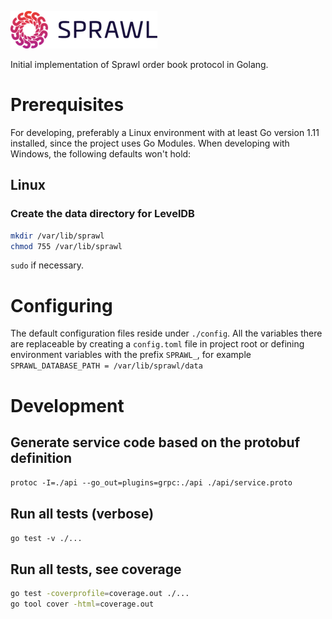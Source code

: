 ![Sprawl Logo](assets/logo.png)

Initial implementation of Sprawl order book protocol in Golang.

# Prerequisites
For developing, preferably a Linux environment with at least Go version 1.11 installed, since the project uses Go Modules. When developing with Windows, the following defaults won't hold:

## Linux
### Create the data directory for LevelDB
```bash
mkdir /var/lib/sprawl
chmod 755 /var/lib/sprawl
```
`sudo` if necessary.

# Configuring
The default configuration files reside under `./config`. All the variables there are replaceable by creating a `config.toml` file in project root or defining environment variables with the prefix `SPRAWL_`, for example `SPRAWL_DATABASE_PATH = /var/lib/sprawl/data`

# Development

## Generate service code based on the protobuf definition
```protoc -I=./api --go_out=plugins=grpc:./api ./api/service.proto```

## Run all tests (verbose)
```go test -v ./...```

## Run all tests, see coverage
```bash
go test -coverprofile=coverage.out ./...
go tool cover -html=coverage.out
```
